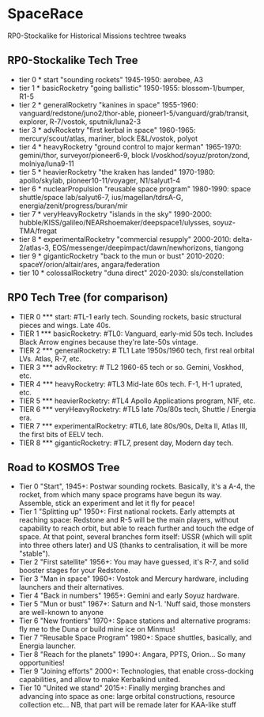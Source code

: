 # SpaceRace
RP0-Stockalike for Historical Missions techtree tweaks

## RP0-Stockalike Tech Tree

* tier 0 * start "sounding rockets" 1945-1950: aerobee, A3
* tier 1 * basicRocketry "going ballistic" 1950-1955: blossom-1/bumper, R1-5
* tier 2 * generalRocketry "kanines in space" 1955-1960: vanguard/redstone/juno2/thor-able, pioneer1-5/vanguard/grab/transit, explorer, R-7/vostok, sputnik/luna2-3
* tier 3 * advRocketry "first kerbal in space" 1960-1965: mercury/scout/atlas, mariner, block E&L/vostok, polyot
* tier 4 * heavyRocketry "ground control to major kerman" 1965-1970: gemini/thor, surveyor/pioneer6-9, block I/voskhod/soyuz/proton/zond, molniya/luna9-11
* tier 5 * heavierRocketry "the kraken has landed" 1970-1980: apollo/skylab, pioneer10-11/voyager, N1/salyut1-4
* tier 6 * nuclearPropulsion "reusable space program" 1980-1990: space shuttle/space lab/salyut6-7, ius/magellan/tdrsA-G, energia/zenit/progress/buran/mir
* tier 7 * veryHeavyRocketry "islands in the sky" 1990-2000: hubble/KISS/galileo/NEARshoemaker/deepspace1/ulysses, soyuz-TMA/fregat
* tier 8 * experimentalRocketry "commercial resupply" 2000-2010: delta-2/atlas-3, EOS/messenger/deepimpact/dawn/newhorizons, tiangong
* tier 9 * giganticRocketry "back to the mun or bust" 2010-2020: spaceY/orion/altair/ares, angara/federation
* tier 10 * colossalRocketry "duna direct" 2020-2030: sls/constellation

## RP0 Tech Tree (for comparison)

* TIER 0 *** start: #TL-1 early tech. Sounding rockets, basic structural pieces and wings. Late 40s.
* TIER 1 *** basicRocketry: #TL0: Vanguard, early-mid 50s tech. Includes Black Arrow engines because they're late-50s vintage.
* TIER 2 *** generalRocketry: # TL1 Late 1950s/1960 tech, first real orbital LVs. Atlas, R-7, etc.
* TIER 3 *** advRocketry: # TL2 1960-65 tech or so. Gemini, Voskhod, etc.
* TIER 4 *** heavyRocketry: #TL3 Mid-late 60s tech. F-1, H-1 uprated, etc.
* TIER 5 *** heavierRocketry: #TL4 Apollo Applications program, N1F, etc.
* TIER 6 *** veryHeavyRocketry: #TL5 late 70s/80s tech, Shuttle / Energia era.
* TIER 7 *** experimentalRocketry: #TL6, late 80s/90s, Delta II, Atlas III, the first bits of EELV tech.
* TIER 8 *** giganticRocketry: #TL7, present day, Modern day tech.

## Road to KOSMOS Tree

* Tier 0 "Start", 1945+: Postwar sounding rockets. Basically, it's a A-4, the rocket, from which many space programs have begun its way. Assemble, stick an experiment and let it fly for peace!
* Tier 1 "Splitting up" 1950+: First national rockets. Early attempts at reaching space: Redstone and R-5 will be the main players, without capability to reach orbit, but able to reach further and touch the edge of space.
At that point, several branches form itself: USSR (which will split into three others later) and US (thanks to centralisation, it will be more "stable").
* Tier 2 "First satellite" 1956+: You may have guessed, it's R-7, and solid booster stages for your Redstone.
* Tier 3 "Man in space" 1960+: Vostok and Mercury hardware, including launchers and their alternatives.
* Tier 4 "Back in numbers" 1965+: Gemini and early Soyuz hardware. 
* Tier 5 "Mun or bust" 1967+: Saturn and N-1. 'Nuff said, those monsters are well-known to anyone
* Tier 6 "New frontiers" 1970+: Space stations and alternative programs: fly me to the Duna or build mine ice on Minmus!
* Tier 7 "Reusable Space Program" 1980+: Space shuttles, basically, and Energia launcher.
* Tier 8 "Reach for the planets" 1990+: Angara, PPTS, Orion... So many opportunities!
* Tier 9 "Joining efforts" 2000+: Technologies, that enable cross-docking capabilities, and allow to make Kerbalkind united.
* Tier 10 "United we stand" 2015+: Finally merging branches and advancing into space as one: large orbital constructions, resource collection etc... NB, that part will be remade later for KAA-like stuff


